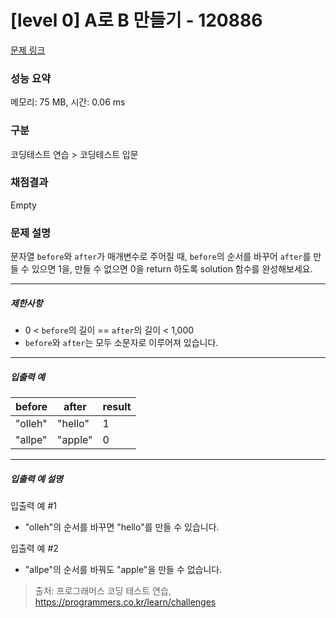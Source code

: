 # [level 0] A로 B 만들기 - 120886 

[문제 링크](https://school.programmers.co.kr/learn/courses/30/lessons/120886) 

### 성능 요약

메모리: 75 MB, 시간: 0.06 ms

### 구분

코딩테스트 연습 > 코딩테스트 입문

### 채점결과

Empty

### 문제 설명

<p>문자열 <code>before</code>와 <code>after</code>가 매개변수로 주어질 때, <code>before</code>의 순서를 바꾸어 <code>after</code>를 만들 수 있으면 1을, 만들 수 없으면 0을 return 하도록 solution 함수를 완성해보세요.</p>

<hr>

<h5>제한사항</h5>

<ul>
<li>0 &lt; <code>before</code>의 길이 == <code>after</code>의 길이 &lt; 1,000</li>
<li><code>before</code>와 <code>after</code>는 모두 소문자로 이루어져 있습니다.</li>
</ul>

<hr>

<h5>입출력 예</h5>
<table class="table">
        <thead><tr>
<th>before</th>
<th>after</th>
<th>result</th>
</tr>
</thead>
        <tbody><tr>
<td>"olleh"</td>
<td>"hello"</td>
<td>1</td>
</tr>
<tr>
<td>"allpe"</td>
<td>"apple"</td>
<td>0</td>
</tr>
</tbody>
      </table>
<hr>

<h5>입출력 예 설명</h5>

<p>입출력 예 #1</p>

<ul>
<li>"olleh"의 순서를 바꾸면 "hello"를 만들 수 있습니다.</li>
</ul>

<p>입출력 예 #2</p>

<ul>
<li>"allpe"의 순서를 바꿔도 "apple"을 만들 수 없습니다.</li>
</ul>


> 출처: 프로그래머스 코딩 테스트 연습, https://programmers.co.kr/learn/challenges